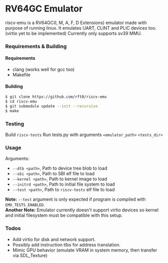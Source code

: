 
# RV64GC Emulator
riscv-emu is a RV64GC(I, M, A, F, D Extensions) emulator made with purpose of running linux.
It emulates UART, CLINT and PLIC devices too. (virtio yet to be implemented)
Currently only supports sv39 MMU.

### Requirements & Building
#### Requirements
* clang (works well for gcc too)
* Makefile
#### Building
```bash
$ git clone https://github.com/rft0/riscv-emu
$ cd riscv-emu
$ git submodule update --init --recursive
$ make
```

### Testing
Build `riscv-tests`
Run tests.py with arguments `<emulator_path>` `<tests_dir>`

### Usage
Arguments:
* `--dtb <path>`, Path to device tree blob to load
* `--sbi <path>`, Path to SBI elf file to load
* `--kernel <path>`, Path to kernel image to load
* `--initrd <path>`, Path to initial file system to load
* `--test <path>`, Path to `riscv-tests` elf file to load

**Note:** `--test` argument is only expected if program is compiled with `EMU_TESTS_ENABLED`.\
**Another Note:** Emulator currently doesn't support virtio devices so kernel and initial filesystem must be compatible with this setup.

### Todos
* Add virtio for disk and network support.
* Possibly add instruction tlbs for address translation.
* Mimic GPU behavior (emulate VRAM in system memory, then transfer via SDL_Texture)
